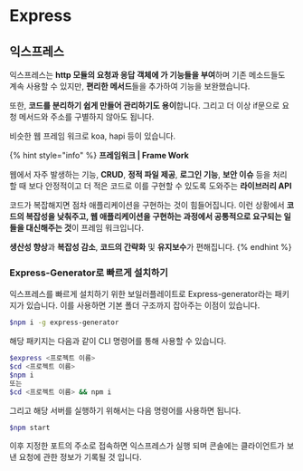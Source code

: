 # Express

## 익스프레스 

 익스프레스는 **http 모듈의 요청과 응답 객체에 가 기능들을 부여**하며 기존 메소드들도 계속 사용할 수 있지만, **편리한 메서드**들을 추가하여 기능을 보완했습니다. 

 또한, **코드를 분리하기 쉽게 만들어 관리하기도 용이**합니다. 그리고 더 이상 if문으로 요청 메서드와 주소를 구별하지 않아도 됩니다.

 비슷한 웹 프레임 워크로  koa, hapi 등이 있습니다.

{% hint style="info" %}
**프레임워크 \| Frame Work**

웹에서 자주 발생하는 기능, **CRUD**, **정적 파일 제공**, **로그인 기능**, **보안 이슈** 등을 처리할 때 보다 안정적이고 더 적은 코드로 이를 구현할 수 있도록 도와주는 **라이브러리 API**

코드가 복잡해지면 점차 애플리케이션을 구현하는 것이 힘들어집니다. 이런 상황에서 **코드의 복잡성을 낮춰주고, 웹 애플리케이션을 구현하는 과정에서 공통적으로 요구되는 일들을 대신해주는 것**이 프레임 워크입니다.

**생산성 향상**과 **복잡성 감소**, **코드의 간략화** 및 **유지보수**가 편해집니다.
{% endhint %}

### Express-Generator로 빠르게 설치하기 

 익스프레스를 빠르게 설치하기 위한 보일러플레이트로 Express-generator라는 패키지가 있습니다. 이를 사용하면 기본 폴더 구조까지 잡아주는 이점이 있습니다.

```bash
$npm i -g express-generator
```

해당 패키지는 다음과 같이 CLI 명령어를 통해 사용할 수 있습니다.

```bash
$express <프로젝트 이름>
$cd <프로젝트 이름>
$npm i 
또는
$cd <프로젝트 이름> && npm i
```

그리고 해당 서버를 실행하기 위해서는 다음 명령어를 사용하면 됩니다. 

```bash
$npm start
```

이후 지정한 포트의 주소로 접속하면 익스프레스가 실행 되며 콘솔에는 클라이언트가 보낸 요청에 관한 정보가 기록될 것 입니다. 



